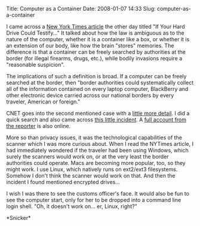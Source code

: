 Title: Computer as a Container
Date: 2008-01-07 14:33
Slug: computer-as-a-container

I came across a [New York Times
article](http://www.nytimes.com/2008/01/07/us/07bar.html?ref=us) the
other day titled "If Your Hard Drive Could Testify..." It talked about
how the law is ambiguous as to the nature of the computer, whether it is
a container like a box, or whether it is an extension of our body, like
how the brain "stores" memories. The difference is that a container can
be freely searched by authorities at the border (for illegal firearms,
drugs, etc.), while bodily invasions require a "reasonable suspicion".

The implications of such a definition is broad. If a computer can be
freely searched at the border, then "border authorities could
systematically collect all of the information contained on every laptop
computer, BlackBerry and other electronic device carried across our
national borders by every traveler, American or foreign."

CNET goes into the second mentioned case with a [little more
detail](http://www.news.com/8301-13578_3-9834495-38.html). I did a quick
search and also came across [this little
incident](http://news.bbc.co.uk/1/hi/sci/tech/150465.stm). A [full
account from the
reporter](http://www.chiark.greenend.org.uk/pipermail/ukcrypto/1998-August/041371.html)
is also online.

More so than privacy issues, it was the technological capabilities of
the scanner which I was more curious about. When I read the NYTimes
article, I had immediately wondered if the traveler had been using
Windows, which surely the scanners would work on, or at the very least
the border authorities could operate. Macs are becoming more popular,
too, so they might work. I use Linux, which natively runs on ext2/ext3
filesystems. Somehow I don't think the scanner would work on that. And
then the incident I found mentioned encrypted drives...

I wish I was there to see the customs officer's face. It would also be
fun to see the computer start, only for her to be dropped into a command
line login shell. "Oh, it doesn't work on... er, Linux, right?"

\*Snicker\*

